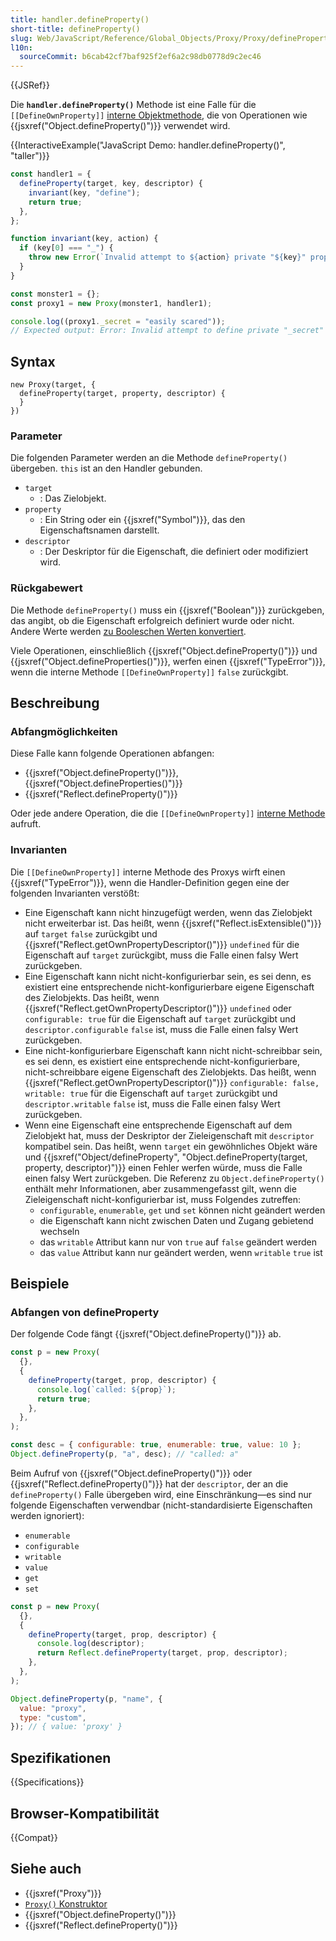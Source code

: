 ```yaml
---
title: handler.defineProperty()
short-title: defineProperty()
slug: Web/JavaScript/Reference/Global_Objects/Proxy/Proxy/defineProperty
l10n:
  sourceCommit: b6cab42cf7baf925f2ef6a2c98db0778d9c2ec46
---
```


{{JSRef}}

Die **`handler.defineProperty()`** Methode ist eine Falle für die `[[DefineOwnProperty]]` [interne Objektmethode](/de/docs/Web/JavaScript/Reference/Global_Objects/Proxy#object_internal_methods), die von Operationen wie {{jsxref("Object.defineProperty()")}} verwendet wird.

{{InteractiveExample("JavaScript Demo: handler.defineProperty()", "taller")}}

```js interactive-example
const handler1 = {
  defineProperty(target, key, descriptor) {
    invariant(key, "define");
    return true;
  },
};

function invariant(key, action) {
  if (key[0] === "_") {
    throw new Error(`Invalid attempt to ${action} private "${key}" property`);
  }
}

const monster1 = {};
const proxy1 = new Proxy(monster1, handler1);

console.log((proxy1._secret = "easily scared"));
// Expected output: Error: Invalid attempt to define private "_secret" property
```

## Syntax

```js-nolint
new Proxy(target, {
  defineProperty(target, property, descriptor) {
  }
})
```

### Parameter

Die folgenden Parameter werden an die Methode `defineProperty()` übergeben. `this` ist an den Handler gebunden.

- `target`
  - : Das Zielobjekt.
- `property`
  - : Ein String oder ein {{jsxref("Symbol")}}, das den Eigenschaftsnamen darstellt.
- `descriptor`
  - : Der Deskriptor für die Eigenschaft, die definiert oder modifiziert wird.

### Rückgabewert

Die Methode `defineProperty()` muss ein {{jsxref("Boolean")}} zurückgeben, das angibt, ob die Eigenschaft erfolgreich definiert wurde oder nicht. Andere Werte werden [zu Booleschen Werten konvertiert](/de/docs/Web/JavaScript/Reference/Global_Objects/Boolean#boolean_coercion).

Viele Operationen, einschließlich {{jsxref("Object.defineProperty()")}} und {{jsxref("Object.defineProperties()")}}, werfen einen {{jsxref("TypeError")}}, wenn die interne Methode `[[DefineOwnProperty]]` `false` zurückgibt.

## Beschreibung

### Abfangmöglichkeiten

Diese Falle kann folgende Operationen abfangen:

- {{jsxref("Object.defineProperty()")}}, {{jsxref("Object.defineProperties()")}}
- {{jsxref("Reflect.defineProperty()")}}

Oder jede andere Operation, die die `[[DefineOwnProperty]]` [interne Methode](/de/docs/Web/JavaScript/Reference/Global_Objects/Proxy#object_internal_methods) aufruft.

### Invarianten

Die `[[DefineOwnProperty]]` interne Methode des Proxys wirft einen {{jsxref("TypeError")}}, wenn die Handler-Definition gegen eine der folgenden Invarianten verstößt:

- Eine Eigenschaft kann nicht hinzugefügt werden, wenn das Zielobjekt nicht erweiterbar ist. Das heißt, wenn {{jsxref("Reflect.isExtensible()")}} auf `target` `false` zurückgibt und {{jsxref("Reflect.getOwnPropertyDescriptor()")}} `undefined` für die Eigenschaft auf `target` zurückgibt, muss die Falle einen falsy Wert zurückgeben.
- Eine Eigenschaft kann nicht nicht-konfigurierbar sein, es sei denn, es existiert eine entsprechende nicht-konfigurierbare eigene Eigenschaft des Zielobjekts. Das heißt, wenn {{jsxref("Reflect.getOwnPropertyDescriptor()")}} `undefined` oder `configurable: true` für die Eigenschaft auf `target` zurückgibt und `descriptor.configurable` `false` ist, muss die Falle einen falsy Wert zurückgeben.
- Eine nicht-konfigurierbare Eigenschaft kann nicht nicht-schreibbar sein, es sei denn, es existiert eine entsprechende nicht-konfigurierbare, nicht-schreibbare eigene Eigenschaft des Zielobjekts. Das heißt, wenn {{jsxref("Reflect.getOwnPropertyDescriptor()")}} `configurable: false, writable: true` für die Eigenschaft auf `target` zurückgibt und `descriptor.writable` `false` ist, muss die Falle einen falsy Wert zurückgeben.
- Wenn eine Eigenschaft eine entsprechende Eigenschaft auf dem Zielobjekt hat, muss der Deskriptor der Zieleigenschaft mit `descriptor` kompatibel sein. Das heißt, wenn `target` ein gewöhnliches Objekt wäre und {{jsxref("Object/defineProperty", "Object.defineProperty(target, property, descriptor)")}} einen Fehler werfen würde, muss die Falle einen falsy Wert zurückgeben. Die Referenz zu `Object.defineProperty()` enthält mehr Informationen, aber zusammengefasst gilt, wenn die Zieleigenschaft nicht-konfigurierbar ist, muss Folgendes zutreffen:
  - `configurable`, `enumerable`, `get` und `set` können nicht geändert werden
  - die Eigenschaft kann nicht zwischen Daten und Zugang gebietend wechseln
  - das `writable` Attribut kann nur von `true` auf `false` geändert werden
  - das `value` Attribut kann nur geändert werden, wenn `writable` `true` ist

## Beispiele

### Abfangen von defineProperty

Der folgende Code fängt {{jsxref("Object.defineProperty()")}} ab.

```js
const p = new Proxy(
  {},
  {
    defineProperty(target, prop, descriptor) {
      console.log(`called: ${prop}`);
      return true;
    },
  },
);

const desc = { configurable: true, enumerable: true, value: 10 };
Object.defineProperty(p, "a", desc); // "called: a"
```

Beim Aufruf von {{jsxref("Object.defineProperty()")}} oder {{jsxref("Reflect.defineProperty()")}} hat der `descriptor`, der an die `defineProperty()` Falle übergeben wird, eine Einschränkung—es sind nur folgende Eigenschaften verwendbar (nicht-standardisierte Eigenschaften werden ignoriert):

- `enumerable`
- `configurable`
- `writable`
- `value`
- `get`
- `set`

```js
const p = new Proxy(
  {},
  {
    defineProperty(target, prop, descriptor) {
      console.log(descriptor);
      return Reflect.defineProperty(target, prop, descriptor);
    },
  },
);

Object.defineProperty(p, "name", {
  value: "proxy",
  type: "custom",
}); // { value: 'proxy' }
```

## Spezifikationen

{{Specifications}}

## Browser-Kompatibilität

{{Compat}}

## Siehe auch

- {{jsxref("Proxy")}}
- [`Proxy()` Konstruktor](/de/docs/Web/JavaScript/Reference/Global_Objects/Proxy/Proxy)
- {{jsxref("Object.defineProperty()")}}
- {{jsxref("Reflect.defineProperty()")}}
